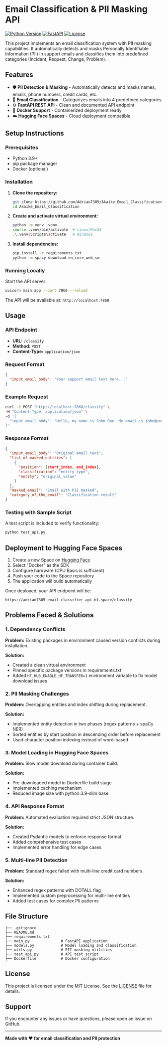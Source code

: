 # Email Classification & PII Masking API

[![Python Version](https://img.shields.io/badge/python-3.9+-blue.svg)](https://python.org)
[![FastAPI](https://img.shields.io/badge/FastAPI-0.104+-green.svg)](https://fastapi.tiangolo.com)
[![License](https://img.shields.io/badge/license-MIT-blue.svg)](LICENSE)

This project implements an email classification system with PII masking capabilities. It automatically detects and masks Personally Identifiable Information (PII) in support emails and classifies them into predefined categories (Incident, Request, Change, Problem).

## Features

- 🛡️ **PII Detection & Masking** - Automatically detects and masks names, emails, phone numbers, credit cards, etc.
- 📧 **Email Classification** - Categorizes emails into 4 predefined categories
- ⚙️ **FastAPI REST API** - Clean and documented API endpoint
- 🐳 **Docker Support** - Containerized deployment ready
- ☁️ **Hugging Face Spaces** - Cloud deployment compatible

## Setup Instructions

### Prerequisites

- Python 3.9+
- pip package manager
- Docker (optional)

### Installation

1. **Clone the repository:**
   ```bash
   git clone https://github.com/Adrian7305/Akaike_Email_Classification.git
   cd Akaike_Email_Classification
   ```

2. **Create and activate virtual environment:**
   ```bash
   python -m venv .venv
   source .venv/bin/activate  # Linux/MacOS
   .\.venv\Scripts\activate   # Windows
   ```

3. **Install dependencies:**
   ```bash
   pip install -r requirements.txt
   python -m spacy download en_core_web_sm
   ```

### Running Locally

Start the API server:
```bash
uvicorn main:app --port 7860 --reload
```

The API will be available at: `http://localhost:7860`

## Usage

### API Endpoint

- **URL:** `/classify`
- **Method:** `POST`
- **Content-Type:** `application/json`

### Request Format

```json
{
  "input_email_body": "Your support email text here..."
}
```

### Example Request

```bash
curl -X POST "http://localhost:7860/classify" \
-H "Content-Type: application/json" \
-d '{
  "input_email_body": "Hello, my name is John Doe. My email is john@example.com and my phone is 555-123-4567. Credit card: 4111 1111 1111 1111, exp 12/25. I cannot access my account."
}'
```

### Response Format

```json
{
  "input_email_body": "Original email text",
  "list_of_masked_entities": [
    {
      "position": [start_index, end_index],
      "classification": "entity_type",
      "entity": "original_value"
    }
  ],
  "masked_email": "Email with PII masked",
  "category_of_the_email": "Classification result"
}
```

### Testing with Sample Script

A test script is included to verify functionality:
```bash
python test_api.py
```

## Deployment to Hugging Face Spaces

1. Create a new Space on [Hugging Face](https://huggingface.co/spaces)
2. Select "Docker" as the SDK
3. Configure hardware (CPU Basic is sufficient)
4. Push your code to the Space repository
5. The application will build automatically

Once deployed, your API endpoint will be:
```
https://adrian7305-email-classifier-api.hf.space/classify
```

## Problems Faced & Solutions

### 1. Dependency Conflicts
**Problem:** Existing packages in environment caused version conflicts during installation.

**Solution:**
- Created a clean virtual environment
- Pinned specific package versions in requirements.txt
- Added `HF_HUB_ENABLE_HF_TRANSFER=1` environment variable to fix model download issues

### 2. PII Masking Challenges
**Problem:** Overlapping entities and index shifting during replacement.

**Solution:**
- Implemented entity detection in two phases (regex patterns + spaCy NER)
- Sorted entities by start position in descending order before replacement
- Used character position indexing instead of word-based

### 3. Model Loading in Hugging Face Spaces
**Problem:** Slow model download during container build.

**Solution:**
- Pre-downloaded model in Dockerfile build stage
- Implemented caching mechanism
- Reduced image size with python:3.9-slim base

### 4. API Response Format
**Problem:** Automated evaluation required strict JSON structure.

**Solution:**
- Created Pydantic models to enforce response format
- Added comprehensive test cases
- Implemented error handling for edge cases

### 5. Multi-line PII Detection
**Problem:** Standard regex failed with multi-line credit card numbers.

**Solution:**
- Enhanced regex patterns with DOTALL flag
- Implemented custom preprocessing for multi-line entities
- Added test cases for complex PII patterns

## File Structure

```
├── .gitignore
├── README.md
├── requirements.txt
├── main.py              # FastAPI application
├── models.py            # Model loading and classification
├── utils.py             # PII masking utilities
├── test_api.py          # API test script
├── Dockerfile           # Docker configuration
```
## License

This project is licensed under the MIT License. See the [LICENSE](LICENSE) file for details.

## Support

If you encounter any issues or have questions, please open an issue on GitHub.

---

**Made with ❤️ for email classification and PII protection**